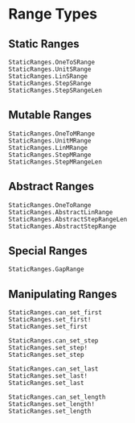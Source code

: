 # Range Types

## Static Ranges

```@docs
StaticRanges.OneToSRange
StaticRanges.UnitSRange
StaticRanges.LinSRange
StaticRanges.StepSRange
StaticRanges.StepSRangeLen
```

## Mutable Ranges

```@docs
StaticRanges.OneToMRange
StaticRanges.UnitMRange
StaticRanges.LinMRange
StaticRanges.StepMRange
StaticRanges.StepMRangeLen
```

## Abstract Ranges

```@docs
StaticRanges.OneToRange
StaticRanges.AbstractLinRange
StaticRanges.AbstractStepRangeLen
StaticRanges.AbstractStepRange
```

## Special Ranges

```@docs
StaticRanges.GapRange
```

## Manipulating Ranges

```@docs
StaticRanges.can_set_first
StaticRanges.set_first!
StaticRanges.set_first
```

```@docs
StaticRanges.can_set_step
StaticRanges.set_step!
StaticRanges.set_step
```

```@docs
StaticRanges.can_set_last
StaticRanges.set_last!
StaticRanges.set_last
```

```@docs
StaticRanges.can_set_length
StaticRanges.set_length!
StaticRanges.set_length
```

